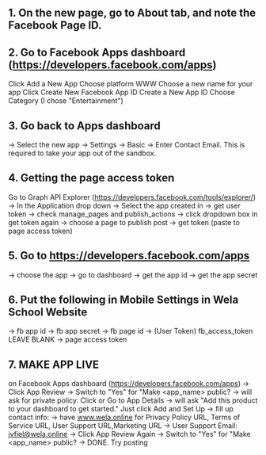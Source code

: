 ## 1. On the new page, go to About tab, and note the Facebook Page ID.
## 2. Go to Facebook Apps dashboard (https://developers.facebook.com/apps)
Click Add a New App
Choose platform WWW
Choose a new name for your app
Click Create New Facebook App ID
Create a New App ID
Choose Category (I chose "Entertainment")

## 3. Go back to Apps dashboard
-> Select the new app 
-> Settings 
-> Basic 
-> Enter Contact Email. This is required to take your app out of the sandbox.
## 4. Getting the  page access token
Go to Graph API Explorer (https://developers.facebook.com/tools/explorer/) 
-> In the Application drop down 
-> Select the app created in 
-> get user token
-> check manage_pages and publish_actions
-> click dropdown box in get token again
-> choose a page to publish post
-> get token (paste to page access token)
## 5. Go to https://developers.facebook.com/apps
-> choose the app
-> go to dashboard
-> get the app id
-> get the app secret
## 6. Put the following in Mobile Settings in Wela School Website
-> fb app id
-> fb app secret
-> fb page id
-> (User Token) fb_access_token LEAVE BLANK
-> page access token
## 7. MAKE APP LIVE
on Facebook Apps dashboard (https://developers.facebook.com/apps) 
-> Click App Review
-> Switch to "Yes" for "Make <app_name> public? 
-> will ask for private policy. Click or Go to App Details
-> will ask "Add this product to your dashboard to get started." Just click Add and Set Up
-> fill up contact info:
-> have www.wela.online for Privacy Policy URL, Terms of Service URL, User Support URL,Marketing URL
-> User Support Email: jvfiel@wela.online
-> Click App Review Again
-> Switch to "Yes" for "Make <app_name> public? 
-> DONE. Try posting